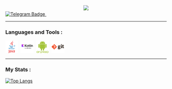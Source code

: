 <div id="header" align="center">
  <img src="https://cdnb.artstation.com/p/assets/images/images/038/935/389/large/raoni-dorim-mountains-night-highress.jpg?1624474759" width="1100"/>
</div>
<div id="badges">
  <a href="https://t.me/notchristos">
    <img src="https://img.shields.io/badge/Telegram-blue?logo=telegram&logoColor=white" alt="Telegram Badge"/>
  </a>
  <img src="https://komarev.com/ghpvc/?username=NotChristos&style=flat-square&color=blue" alt=""/>
</div>

---
### Languages and Tools :
<div>
  <img src="https://github.com/devicons/devicon/blob/master/icons/java/java-original-wordmark.svg" title="Java" alt="Java" width="40" height="40"/>&nbsp;
  <img src="https://github.com/devicons/devicon/blob/master/icons/kotlin/kotlin-original-wordmark.svg" title="Kotlin" alt="Kotlin" width="40" height="40"/>&nbsp;
  <img src="https://github.com/devicons/devicon/blob/master/icons/android/android-plain-wordmark.svg" title="Android" alt="Android" width="40" height="40"/>&nbsp;
  <img src="https://github.com/devicons/devicon/blob/master/icons/git/git-original-wordmark.svg" title="Git" **alt="Git" width="40" height="40"/>
</div>

---
###  My Stats :
[![Top Langs](https://github-readme-stats.vercel.app/api/top-langs/?username=NotChristos&layout=compact&theme=dracula)](https://github.com/anuraghazra/github-readme-stats)


